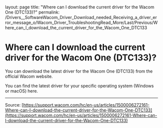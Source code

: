 layout: page
title: "Where can I download the current driver for the Wacom One (DTC133)?"
permalink: /Drivers__SoftwareWacom_Driver_Download_needed_Receiving_a_driver_error_message_o/Wacom_Driver_TroubleshootingRead_More/Last/Previous/Where_can_I_download_the_current_driver_for_the_Wacom_One_DTC133

# Where can I download the current driver for the Wacom One (DTC133)?

You can download the latest driver for the Wacom One (DTC133) from the official Wacom website.


You can find the latest driver for your specific operating system (Windows or macOS) here.

---
Source: [https://support.wacom.com/hc/en-us/articles/1500006272161-Where-can-I-download-the-current-driver-for-the-Wacom-One-DTC133](https://support.wacom.com/hc/en-us/articles/1500006272161-Where-can-I-download-the-current-driver-for-the-Wacom-One-DTC133)
